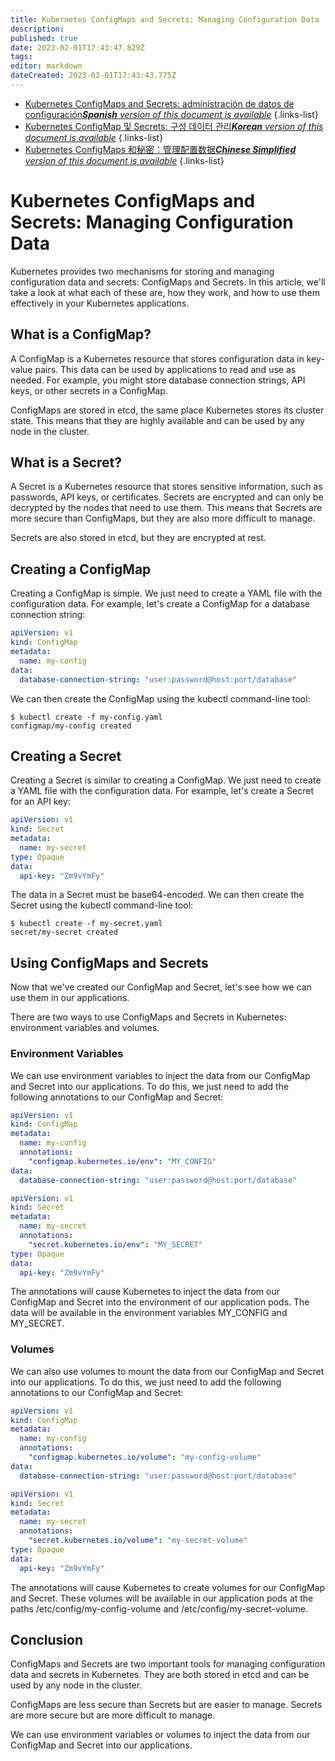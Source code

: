 ```yaml
---
title: Kubernetes ConfigMaps and Secrets: Managing Configuration Data
description: 
published: true
date: 2023-02-01T17:43:47.829Z
tags: 
editor: markdown
dateCreated: 2023-02-01T17:43:43.775Z
---
```


- [Kubernetes ConfigMaps and Secrets: administración de datos de configuración***Spanish** version of this document is available*](/es/Knowledge-base/Kubernetes/kubernetes-configmaps-and-secrets-managing-configuration-data)
{.links-list}
- [Kubernetes ConfigMap 및 Secrets: 구성 데이터 관리***Korean** version of this document is available*](/ko/Knowledge-base/Kubernetes/kubernetes-configmaps-and-secrets-managing-configuration-data)
{.links-list}
- [Kubernetes ConfigMaps 和秘密：管理配置数据***Chinese Simplified** version of this document is available*](/zh/Knowledge-base/Kubernetes/kubernetes-configmaps-and-secrets-managing-configuration-data)
{.links-list}



# Kubernetes ConfigMaps and Secrets: Managing Configuration Data

Kubernetes provides two mechanisms for storing and managing configuration data and secrets: ConfigMaps and Secrets. In this article, we'll take a look at what each of these are, how they work, and how to use them effectively in your Kubernetes applications.

## What is a ConfigMap?

A ConfigMap is a Kubernetes resource that stores configuration data in key-value pairs. This data can be used by applications to read and use as needed. For example, you might store database connection strings, API keys, or other secrets in a ConfigMap.

ConfigMaps are stored in etcd, the same place Kubernetes stores its cluster state. This means that they are highly available and can be used by any node in the cluster.

## What is a Secret?

A Secret is a Kubernetes resource that stores sensitive information, such as passwords, API keys, or certificates. Secrets are encrypted and can only be decrypted by the nodes that need to use them. This means that Secrets are more secure than ConfigMaps, but they are also more difficult to manage.

 Secrets are also stored in etcd, but they are encrypted at rest.

## Creating a ConfigMap

Creating a ConfigMap is simple. We just need to create a YAML file with the configuration data. For example, let's create a ConfigMap for a database connection string:

```yaml
apiVersion: v1
kind: ConfigMap
metadata:
  name: my-config
data:
  database-connection-string: "user:password@host:port/database"
```

We can then create the ConfigMap using the kubectl command-line tool:

```
$ kubectl create -f my-config.yaml
configmap/my-config created
```

## Creating a Secret

Creating a Secret is similar to creating a ConfigMap. We just need to create a YAML file with the configuration data. For example, let's create a Secret for an API key:

```yaml
apiVersion: v1
kind: Secret
metadata:
  name: my-secret
type: Opaque
data:
  api-key: "Zm9vYmFy"
```

The data in a Secret must be base64-encoded. We can then create the Secret using the kubectl command-line tool:

```
$ kubectl create -f my-secret.yaml
secret/my-secret created
```

## Using ConfigMaps and Secrets

Now that we've created our ConfigMap and Secret, let's see how we can use them in our applications.

There are two ways to use ConfigMaps and Secrets in Kubernetes: environment variables and volumes.

### Environment Variables

We can use environment variables to inject the data from our ConfigMap and Secret into our applications. To do this, we just need to add the following annotations to our ConfigMap and Secret:

```yaml
apiVersion: v1
kind: ConfigMap
metadata:
  name: my-config
  annotations:
    "configmap.kubernetes.io/env": "MY_CONFIG"
data:
  database-connection-string: "user:password@host:port/database"
```

```yaml
apiVersion: v1
kind: Secret
metadata:
  name: my-secret
  annotations:
    "secret.kubernetes.io/env": "MY_SECRET"
type: Opaque
data:
  api-key: "Zm9vYmFy"
```

The annotations will cause Kubernetes to inject the data from our ConfigMap and Secret into the environment of our application pods. The data will be available in the environment variables MY_CONFIG and MY_SECRET.

### Volumes

We can also use volumes to mount the data from our ConfigMap and Secret into our applications. To do this, we just need to add the following annotations to our ConfigMap and Secret:

```yaml
apiVersion: v1
kind: ConfigMap
metadata:
  name: my-config
  annotations:
    "configmap.kubernetes.io/volume": "my-config-volume"
data:
  database-connection-string: "user:password@host:port/database"
```

```yaml
apiVersion: v1
kind: Secret
metadata:
  name: my-secret
  annotations:
    "secret.kubernetes.io/volume": "my-secret-volume"
type: Opaque
data:
  api-key: "Zm9vYmFy"
```

The annotations will cause Kubernetes to create volumes for our ConfigMap and Secret. These volumes will be available in our application pods at the paths /etc/config/my-config-volume and /etc/config/my-secret-volume.

## Conclusion

ConfigMaps and Secrets are two important tools for managing configuration data and secrets in Kubernetes. They are both stored in etcd and can be used by any node in the cluster.

ConfigMaps are less secure than Secrets but are easier to manage. Secrets are more secure but are more difficult to manage.

We can use environment variables or volumes to inject the data from our ConfigMap and Secret into our applications.